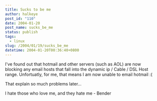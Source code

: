 ```yaml
---
title: Sucks to be me
author: halkeye
post_id: "110"
date: 2004-01-20
post_name: sucks_be_me
status: publish
tags:
  - linux
slug: /2004/01/19/sucks_be_me
datetime: 2004-01-20T00:36:40+0800
---
```


I've found out that hotmail and other servers (such as AOL) are now blocking any email hosts that fall into the dynamic ip / Cable / DSL Host range. Unfortuatly, for me, that means I am now unable to email hotmail :(

That explain so much problems later...

  

I hate those who love me, and they hate me \- Bender